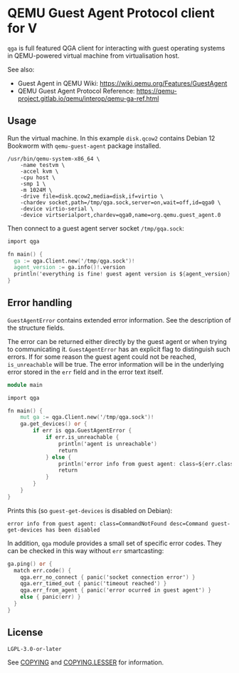 # QEMU Guest Agent Protocol client for V

`qga` is full featured QGA client for interacting with guest operating systems
in QEMU-powered virtual machine from virtualisation host.

See also:

- Guest Agent in QEMU Wiki: https://wiki.qemu.org/Features/GuestAgent
- QEMU Guest Agent Protocol Reference: https://qemu-project.gitlab.io/qemu/interop/qemu-ga-ref.html

## Usage

Run the virtual machine. In this example `disk.qcow2` contains Debian 12 Bookworm
with `qemu-guest-agent` package installed.

```
/usr/bin/qemu-system-x86_64 \
    -name testvm \
    -accel kvm \
    -cpu host \
    -smp 1 \
    -m 1024M \
    -drive file=disk.qcow2,media=disk,if=virtio \
    -chardev socket,path=/tmp/qga.sock,server=on,wait=off,id=qga0 \
    -device virtio-serial \
    -device virtserialport,chardev=qga0,name=org.qemu.guest_agent.0
```

Then connect to a guest agent server socket `/tmp/gqa.sock`:

```v
import qga

fn main() {
  ga := qga.Client.new('/tmp/qga.sock')!
  agent_version := ga.info()!.version
  println('everything is fine! guest agent version is ${agent_version}')
}
```

## Error handling

`GuestAgentError` contains extended error information. See the description of
the structure fields.

The error can be returned either directly by the guest agent or when trying to
communicating it. `GuestAgentError` has an explicit flag to distinguish such
errors. If for some reason the guest agent could not be reached, `is_unreachable`
will be true. The error information will be in the underlying error stored in the
`err` field and in the error text itself.

```v
module main

import qga

fn main() {
	mut ga := qga.Client.new('/tmp/qga.sock')!
	ga.get_devices() or {
		if err is qga.GuestAgentError {
			if err.is_unreachable {
				println('agent is unreachable')
				return
			} else {
				println('error info from guest agent: class=${err.class} desc=${err.desc}')
				return
			}
		}
	}
}
```

Prints this (so `guest-get-devices` is disabled on Debian):

```
error info from guest agent: class=CommandNotFound desc=Command guest-get-devices has been disabled
```

In addition, `qga` module provides a small set of specific error codes.
They can be checked in this way without `err` smartcasting:

```v ignore
ga.ping() or {
  match err.code() {
    qga.err_no_connect { panic('socket connection error') }
    qga.err_timed_out { panic('timeout reached') }
    qga.err_from_agent { panic('error ocurred in guest agent') }
    else { panic(err) }
  }
}
```

## License

`LGPL-3.0-or-later`

See [COPYING](COPYING) and [COPYING.LESSER](COPYING.LESSER) for information.
